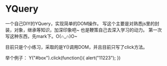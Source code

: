 # YQuery
一个自己DIY的YQuery，实现简单的DOM操作。
写这个主要是对熟悉js里的封装，对象，继承等知识，加深印象吧~
也是鞭策自己去深入学习的动力。
第一次写这种东西，先mark下。O(∩_∩)O~

目前只是个小练习，采取的是Y()调用DOM，并且目前只写了click方法。

举个例子：
Y("#box").click(function(){
	alert("11223");
})